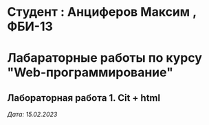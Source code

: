 # Студент : Анциферов Максим , ФБИ-13

# Лабараторные работы по курсу  "Web-программирование"

## Лабораторная работа 1. Cit + html

*Дата: 15.02.2023*